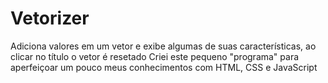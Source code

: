 # Vetorizer
Adiciona valores em um vetor e exibe algumas de suas características, ao clicar no título o vetor é resetado
Criei este pequeno "programa" para aperfeiçoar um pouco meus conhecimentos com HTML, CSS e JavaScript

